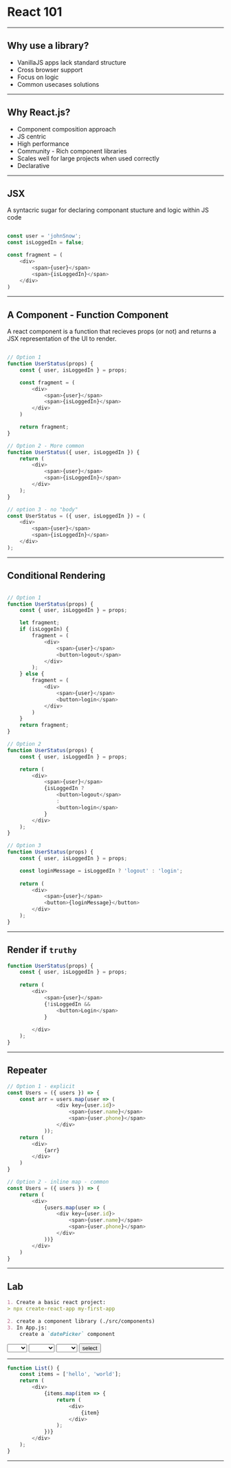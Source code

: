 # React 101

----

## Why use a library?

- VanillaJS apps lack standard structure
- Cross browser support
- Focus on logic
- Common usecases solutions

---

## Why React.js?

- Component composition approach
- JS centric
- High performance
- Community - Rich component libraries
- Scales well for large projects when used correctly
- Declarative

---

## JSX

A syntacric sugar for declaring componant stucture and logic within JS code

```javascript

const user = 'johnSnow';
const isLoggedIn = false;

const fragment = (
    <div>
        <span>{user}</span>
        <span>{isLoggedIn}</span>
    </div>
)

```

---

## A Component - Function Component

A react component is a function that recieves props (or not) and returns a JSX representation of the UI to render.

```javascript

// Option 1
function UserStatus(props) {
    const { user, isLoggedIn } = props;

    const fragment = (
        <div>
            <span>{user}</span>
            <span>{isLoggedIn}</span>
        </div>
    )

    return fragment;
}

// Option 2 - More common
function UserStatus({ user, isLoggedIn }) {
    return (
        <div>
            <span>{user}</span>
            <span>{isLoggedIn}</span>
        </div>
    );
}

// option 3 - no "body"
const UserStatus = ({ user, isLoggedIn }) = (
    <div>
        <span>{user}</span>
        <span>{isLoggedIn}</span>
    </div>
);


```

---

## Conditional Rendering

```javascript

// Option 1
function UserStatus(props) {
    const { user, isLoggedIn } = props;

    let fragment;
    if (isLoggeIn) {
        fragment = (
            <div>
                <span>{user}</span>
                <button>logout</span>
            </div>
        );
    } else {
        fragment = (
            <div>
                <span>{user}</span>
                <button>login</span>
            </div>
        )
    }
    return fragment;
}

// Option 2
function UserStatus(props) {
    const { user, isLoggedIn } = props;

    return (
        <div>
            <span>{user}</span>
            {isLoggedIn ?
                <button>logout</span>
                :
                <button>login</span>
            }
        </div>
    );
}

// Option 3
function UserStatus(props) {
    const { user, isLoggedIn } = props;

    const loginMessage = isLoggedIn ? 'logout' : 'login';
            
    return (
        <div>
            <span>{user}</span>
            <button>{loginMessage}</button>
        </div>
    );
}

```

---

## Render if `truthy`

```javascript
function UserStatus(props) {
    const { user, isLoggedIn } = props;
           
    return (
        <div>
            <span>{user}</span>
            {!isLoggedIn &&
                <button>Login</span>
            }
            
        </div>
    );
}
```

---

## Repeater

```javascript
// Option 1 - explicit
const Users = ({ users }) => {
    const arr = users.map(user => (
                <div key={user.id}>
                    <span>{user.name}</span>
                    <span>{user.phone}</span>
                </div>
            ));
    return (
        <div>
            {arr}
        </div>
    )
}

// Option 2 - inline map - common
const Users = ({ users }) => {
    return (
        <div>
            {users.map(user => (
                <div key={user.id}>
                    <span>{user.name}</span>
                    <span>{user.phone}</span>
                </div>
            ))}
        </div>
    )
}

```

---

## Lab
```md
1. Create a basic react project:
> npx create-react-app my-first-app

2. create a component library (./src/components)
3. In App.js:
    create a `datePicker` component
```
<div>
<select placeholder="day">
    <option disabled>Day</option>
</select>
<select placeholder="month">
    <option disabled>Month</option>
</select>
<select placeholder="year">
    <option disabled>Year</option>
</select>
<button>select</button>
</div>

----

```javascript
function List() {
    const items = ['hello', 'world'];
    return (
        <div>
            {items.map(item => {
                return (
                    <div>
                        {item}
                    </div>
                );
            })}
        </div>
    );
}

```

---


